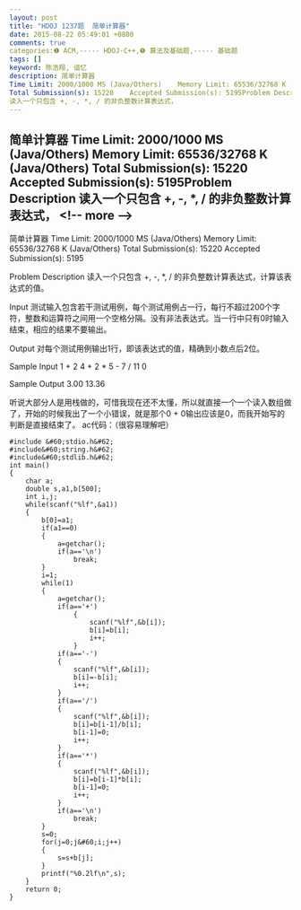 ```yaml
---
layout: post
title: "HDOJ 1237题  简单计算器"
date: 2015-08-22 05:49:01 +0800
comments: true
categories:❶ ACM,----- HDOJ-C++,❺ 算法及基础题,----- 基础题
tags: []
keyword: 陈浩翔, 谙忆
description: 简单计算器 
Time Limit: 2000/1000 MS (Java/Others)    Memory Limit: 65536/32768 K (Java/Others) 
Total Submission(s): 15220    Accepted Submission(s): 5195Problem Description 
读入一个只包含 +, -, *, / 的非负整数计算表达式， 
---
```



简单计算器 
Time Limit: 2000/1000 MS (Java/Others)    Memory Limit: 65536/32768 K (Java/Others) 
Total Submission(s): 15220    Accepted Submission(s): 5195Problem Description 
读入一个只包含 +, -, *, / 的非负整数计算表达式，
&#60;!-- more --&#62;
----------

简单计算器
Time Limit: 2000/1000 MS (Java/Others)    Memory Limit: 65536/32768 K (Java/Others)
Total Submission(s): 15220    Accepted Submission(s): 5195


Problem Description
读入一个只包含 +, -, *, / 的非负整数计算表达式，计算该表达式的值。

 

Input
测试输入包含若干测试用例，每个测试用例占一行，每行不超过200个字符，整数和运算符之间用一个空格分隔。没有非法表达式。当一行中只有0时输入结束，相应的结果不要输出。

 

Output
对每个测试用例输出1行，即该表达式的值，精确到小数点后2位。

 

Sample Input
1 + 2
4 + 2 * 5 - 7 / 11
0
 

Sample Output
3.00
13.36

听说大部分人是用栈做的，可惜我现在还不太懂，所以就直接一个一个读入数组做了，开始的时候我出了一个小错误，就是那个0 + 0输出应该是0，而我开始写的判断是直接结束了。
ac代码：（很容易理解吧）

```
#include &#60;stdio.h&#62;
#include&#60;string.h&#62;
#include&#60;stdlib.h&#62;
int main()
{
    char a;
    double s,a1,b[500];
    int i,j;
    while(scanf("%lf",&a1))
    {
        b[0]=a1;
        if(a1==0)
        {
            a=getchar();
            if(a=='\n')
                break;
        }
        i=1;
        while(1)
        {
            a=getchar();
            if(a=='+')
                {
                    scanf("%lf",&b[i]);
                    b[i]=b[i];
                    i++;
                }
            if(a=='-')
            {
                scanf("%lf",&b[i]);
                b[i]=-b[i];
                i++;
            }
            if(a=='/')
            {
                scanf("%lf",&b[i]);
                b[i]=b[i-1]/b[i];
                b[i-1]=0;
                i++;
            }
            if(a=='*')
            {
                scanf("%lf",&b[i]);
                b[i]=b[i-1]*b[i];
                b[i-1]=0;
                i++;
            }
            if(a=='\n')
                break;
        }
        s=0;
        for(j=0;j&#60;i;j++)
        {
            s=s+b[j];
        }
        printf("%0.2lf\n",s);
    }
    return 0;
}

```